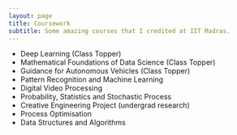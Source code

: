 ```yaml
---
layout: page
title: Coursework
subtitle: Some amazing courses that I credited at IIT Madras.
---
```



- Deep Learning (Class Topper)
- Mathematical Foundations of Data Science (Class Topper) 
- Guidance for Autonomous Vehicles (Class Topper)
- Pattern Recognition and Machine Learning
- Digital Video Processing 
- Probability, Statistics and Stochastic Process 
- Creative Engineering Project (undergrad research) 
- Process Optimisation 
- Data Structures and Algorithms
